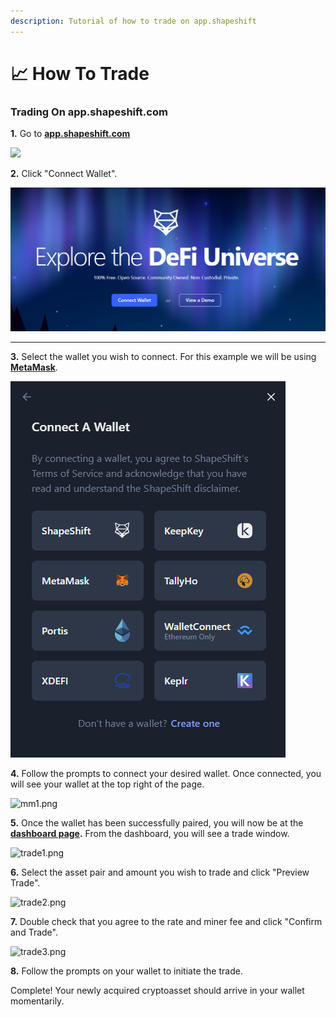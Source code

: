 ```yaml
---
description: Tutorial of how to trade on app.shapeshift
---
```


# 📈 How To Trade

### Trading On app.shapeshift.com

**1.** Go to [**app.shapeshift.com**](https://app.shapeshift.com/connect-wallet?returnUrl=/dashboard)

![](https://shapeshift.zendesk.com/hc/article\_attachments/4417982815373/url.png)

**2.** Click "Connect Wallet".

****![](<../../.gitbook/assets/image (156).png>)****

****

**3.** Select the wallet you wish to connect. For this example we will be using [**MetaMask**](https://metamask.io/download/).

![](<../../.gitbook/assets/image (12).png>)

**4.** Follow the prompts to connect your desired wallet. Once connected, you will see your wallet at the top right of the page.

![mm1.png](https://shapeshift.zendesk.com/hc/article\_attachments/4417990813581/mm1.png)

**5.** Once the wallet has been successfully paired, you will now be at the [**dashboard page**](https://app.shapeshift.com/dashboard)**.** From the dashboard, you will see a trade window.

![trade1.png](https://shapeshift.zendesk.com/hc/article\_attachments/4417990819981/trade1.png)

**6.** Select the asset pair and amount you wish to trade and click "Preview Trade".

![trade2.png](https://shapeshift.zendesk.com/hc/article\_attachments/4417996626445/trade2.png)

**7.** Double check that you agree to the rate and miner fee and click "Confirm and Trade".

![trade3.png](https://shapeshift.zendesk.com/hc/article\_attachments/4417996648461/trade3.png)

**8.** Follow the prompts on your wallet to initiate the trade.

Complete! Your newly acquired cryptoasset should arrive in your wallet momentarily.

